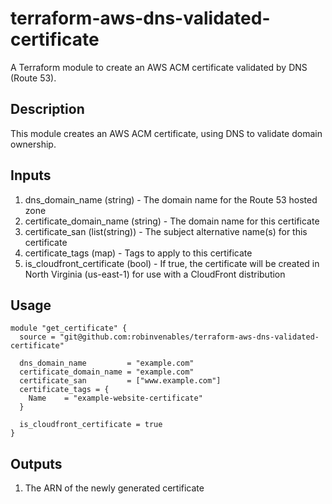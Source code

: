 # terraform-aws-dns-validated-certificate
A Terraform module to create an AWS ACM certificate validated by DNS (Route 53).

## Description
This module creates an AWS ACM certificate, using DNS to validate domain ownership.

## Inputs
1. dns_domain_name (string) - The domain name for the Route 53 hosted zone
2. certificate_domain_name (string) - The domain name for this certificate
3. certificate_san (list(string)) - The subject alternative name(s) for this certificate
4. certificate_tags (map) - Tags to apply to this certificate
5. is_cloudfront_certificate (bool) - If true, the certificate will be created in North Virginia (us-east-1) for use with a CloudFront distribution

## Usage
```hcl
module "get_certificate" {
  source = "git@github.com:robinvenables/terraform-aws-dns-validated-certificate"

  dns_domain_name         = "example.com"
  certificate_domain_name = "example.com"
  certificate_san         = ["www.example.com"]
  certificate_tags = {
    Name    = "example-website-certificate"
  }

  is_cloudfront_certificate = true
}
```

## Outputs
1. The ARN of the newly generated certificate
